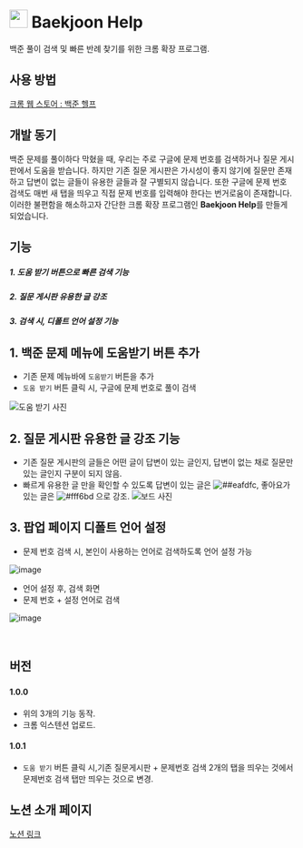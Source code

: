 # <img src="https://user-images.githubusercontent.com/65377787/210303645-1c9c2a09-24bc-4bc2-a558-29de13914f2c.png"  width="32" height="32" /> Baekjoon Help

백준 풀이 검색 및 빠른 반례 찾기를 위한 크롬 확장 프로그램.

## 사용 방법

[크롬 웹 스토어 : 백준 헬프](https://chrome.google.com/webstore/detail/%EB%B0%B1%EC%A4%80-%ED%97%AC%ED%94%84-baekjoon-help/pdemnkinpcpgaoifngpojlfdmngbpaha?hl=ko)

## 개발 동기

백준 문제를 풀이하다 막혔을 때, 우리는 주로 구글에 문제 번호를 검색하거나 질문 게시판에서 도움을 받습니다.
하지만 기존 질문 게시판은 가시성이 좋지 않기에 질문만 존재하고 답변이 없는 글들이 유용한 글들과 잘 구별되지 않습니다. 또한 구글에 문제 번호 검색도 매번 새 탭을 띄우고 직접 문제 번호를 입력해야 한다는 번거로움이 존재합니다.
</br>
이러한 불편함을 해소하고자 간단한 크롬 확장 프로그램인 **Baekjoon Help**를 만들게 되었습니다.

## 기능

##### 1. 도움 받기 버튼으로 빠른 검색 기능

##### 2. 질문 게시판 유용한 글 강조

##### 3. 검색 시, 디폴트 언어 설정 기능



## 1. 백준 문제 메뉴에 도움받기 버튼 추가

- 기존 문제 메뉴바에 `도움받기` 버튼을 추가
- `도움 받기` 버튼 클릭 시, 구글에 문제 번호로 풀이 검색

![도움 받기 사진](https://user-images.githubusercontent.com/65377787/213765078-4439ca08-cc59-4deb-b0a0-67deb2eb5f0e.png)




## 2. 질문 게시판 유용한 글 강조 기능

- 기존 질문 게시판의 글들은 어떤 글이 답변이 있는 글인지, 답변이 없는 채로 질문만 있는 글인지 구분이 되지 않음.
- 빠르게 유용한 글 만을 확인할 수 있도록 답변이 있는 글은 ![##eafdfc](https://placehold.co/15x15/eafdfc/eafdfc.png), 좋아요가 있는 글은 ![#fff6bd](https://placehold.co/15x15/fff6bd/fff6bd.png) 으로 강조.
![보드 사진](https://user-images.githubusercontent.com/65377787/213765400-f8c993ef-76d1-42e8-ae0b-4db253175129.png)




## 3. 팝업 페이지 디폴트 언어 설정

- 문제 번호 검색 시, 본인이 사용하는 언어로 검색하도록 언어 설정 가능

![image](https://user-images.githubusercontent.com/65377787/210343385-2c17fad9-2114-43f4-9e7b-49085ef32ed1.png)

- 언어 설정 후, 검색 화면
- 문제 번호 + 설정 언어로 검색
  <br/>

![image](https://user-images.githubusercontent.com/65377787/210343638-b8b2358d-6d30-48da-8815-ca416413c867.png)

<br/>

## 버전

###

#### 1.0.0

- 위의 3개의 기능 동작.
- 크롬 익스텐션 업로드.

#### 1.0.1

- `도움 받기` 버튼 클릭 시,기존 질문게시판 + 문제번호 검색 2개의 탭을 띄우는 것에서 문제번호 검색 탭만 띄우는 것으로 변경.

## 노션 소개 페이지
[노션 링크](https://www.notion.so/Baekjoon-Help-0ce3e57ea19e462e85bd61b998abaaca)

